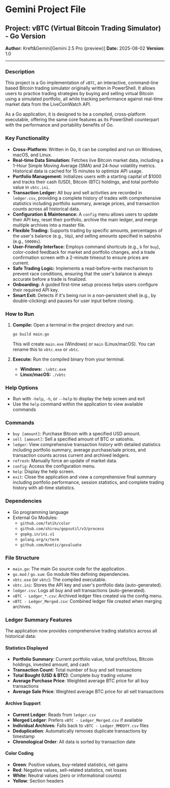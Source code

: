 # Gemini Project File

## Project: vBTC (Virtual Bitcoin Trading Simulator) - Go Version

**Author:** Kreft&Gemini[Gemini 2.5 Pro (preview)]
**Date:** 2025-08-02
**Version:** 1.0

---

### Description

This project is a Go implementation of `vBTC`, an interactive, command-line based Bitcoin trading simulator originally written in PowerShell. It allows users to practice trading strategies by buying and selling virtual Bitcoin using a simulated portfolio, all while tracking performance against real-time market data from the LiveCoinWatch API.

As a Go application, it is designed to be a compiled, cross-platform executable, offering the same core features as its PowerShell counterpart with the performance and portability benefits of Go.

### Key Functionality

- **Cross-Platform:** Written in Go, it can be compiled and run on Windows, macOS, and Linux.
- **Real-time Data Simulation:** Fetches live Bitcoin market data, including a 1-Hour Simple Moving Average (SMA) and 24-hour volatility metrics. Historical data is cached for 15 minutes to optimize API usage.
- **Portfolio Management:** Initializes users with a starting capital of $1000 and tracks their cash (USD), Bitcoin (BTC) holdings, and total portfolio value in `vbtc.ini`.
- **Transaction Ledger:** All buy and sell activities are recorded in `ledger.csv`, providing a complete history of trades with comprehensive statistics including portfolio summary, average prices, and transaction counts across all historical data.
- **Configuration & Maintenance:** A `config` menu allows users to update their API key, reset their portfolio, archive the main ledger, and merge multiple archives into a master file.
- **Flexible Trading:** Supports trading by specific amounts, percentages of the user's balance (e.g., `50p`), and selling amounts specified in satoshis (e.g., `50000s`).
- **User-Friendly Interface:** Employs command shortcuts (e.g., `b` for `buy`), color-coded feedback for market and portfolio changes, and a trade confirmation screen with a 2-minute timeout to ensure prices are current.
- **Safe Trading Logic:** Implements a read-before-write mechanism to prevent race conditions, ensuring that the user's balance is always accurate before a trade is finalized.
- **Onboarding:** A guided first-time setup process helps users configure their required API key.
- **Smart Exit:** Detects if it's being run in a non-persistent shell (e.g., by double-clicking) and pauses for user input before closing.

### How to Run

1.  **Compile:** Open a terminal in the project directory and run:
    ```sh
    go build main.go
    ```
    This will create `main.exe` (Windows) or `main` (Linux/macOS). You can rename this to `vbtc.exe` or `vbtc`.

2.  **Execute:** Run the compiled binary from your terminal.
    - **Windows:** `.\vbtc.exe`
    - **Linux/macOS:** `./vbtc`

### Help Options

- Run with `-help`, `-h`, or `--help` to display the help screen and exit
- Use the `help` command within the application to view available commands

### Commands

-   `buy [amount]`: Purchase Bitcoin with a specified USD amount.
-   `sell [amount]`: Sell a specified amount of BTC or satoshis.
-   `ledger`: View comprehensive transaction history with detailed statistics including portfolio summary, average purchase/sale prices, and transaction counts across current and archived ledgers.
-   `refresh`: Manually force an update of market data.
-   `config`: Access the configuration menu.
-   `help`: Display the help screen.
-   `exit`: Close the application and view a comprehensive final summary including portfolio performance, session statistics, and complete trading history with all-time statistics.

### Dependencies

-   Go programming language
-   External Go Modules:
    -   `github.com/fatih/color`
    -   `github.com/shirou/gopsutil/v3/process`
    -   `gopkg.in/ini.v1`
    -   `golang.org/x/term`
    -   `github.com/Knetic/govaluate`

### File Structure

-   `main.go`: The main Go source code for the application.
-   `go.mod` / `go.sum`: Go module files defining dependencies.
-   `vbtc.exe` (or `vbtc`): The compiled executable.
-   `vbtc.ini`: Stores the API key and user's portfolio data (auto-generated).
-   `ledger.csv`: Logs all buy and sell transactions (auto-generated).
-   `vBTC - Ledger_*.csv`: Archived ledger files created via the config menu.
-   `vBTC - Ledger_Merged.csv`: Combined ledger file created when merging archives.

### Ledger Summary Features

The application now provides comprehensive trading statistics across all historical data:

#### Statistics Displayed
- **Portfolio Summary**: Current portfolio value, total profit/loss, Bitcoin holdings, invested amount, and cash
- **Transaction Count**: Total number of buy and sell transactions
- **Total Bought (USD & BTC)**: Complete buy trading volume
- **Average Purchase Price**: Weighted average BTC price for all buy transactions
- **Average Sale Price**: Weighted average BTC price for all sell transactions

#### Archive Support
- **Current Ledger**: Reads from `ledger.csv`
- **Merged Ledger**: Prefers `vBTC - Ledger_Merged.csv` if available
- **Individual Archives**: Falls back to `vBTC - Ledger_MMDDYY.csv` files
- **Deduplication**: Automatically removes duplicate transactions by timestamp
- **Chronological Order**: All data is sorted by transaction date

#### Color Coding
- **Green**: Positive values, buy-related statistics, net gains
- **Red**: Negative values, sell-related statistics, net losses
- **White**: Neutral values (zero or informational counts)
- **Yellow**: Section headers
